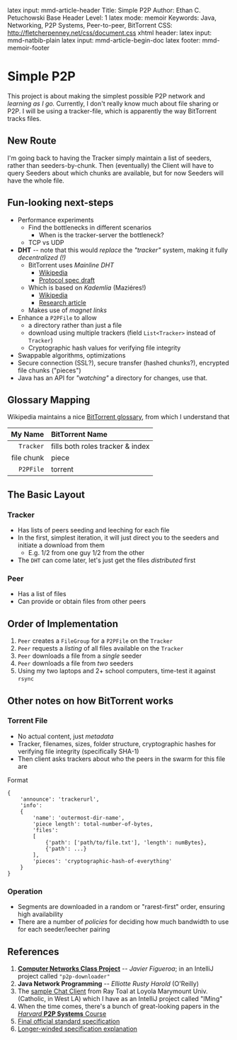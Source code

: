 latex input:		mmd-article-header
Title:				Simple P2P
Author:			Ethan C. Petuchowski
Base Header Level:		1
latex mode:		memoir
Keywords:			Java, Networking, P2P Systems, Peer-to-peer, BitTorrent
CSS:				http://fletcherpenney.net/css/document.css
xhtml header:		<script type="text/javascript" src="http://cdn.mathjax.org/mathjax/latest/MathJax.js?config=TeX-AMS-MML_HTMLorMML"></script>
latex input:		mmd-natbib-plain
latex input:		mmd-article-begin-doc
latex footer:		mmd-memoir-footer

# Simple P2P

This project is about making the simplest possible P2P network and *learning
as I go.*  Currently, I don't really know much about file sharing or P2P.  I
will be using a tracker-file, which is apparently the way BitTorrent tracks
files.

## New Route

I'm going back to having the Tracker simply maintain a list of seeders, rather
than seeders-by-chunk.  Then (eventually) the Client will have to query
Seeders about which chunks are available, but for now Seeders will have the
whole file.

## Fun-looking next-steps

* Performance experiments
    * Find the bottlenecks in different scenarios
        * When is the tracker-server the bottleneck?
    * TCP vs UDP
* **DHT** -- note that this would *replace* the *"tracker"* system, making it
  fully *decentralized (!)*
    * BitTorrent uses *Mainline DHT*
        * [Wikipedia](http://en.wikipedia.org/wiki/Mainline_DHT)
        * [Protocol spec draft](http://bittorrent.org/beps/bep_0005.html)
    * Which is based on *Kademlia* (Maziéres!)
        * [Wikipedia](http://en.wikipedia.org/wiki/Kademlia)
        * [Research article](http://www.cs.rice.edu/Conferences/IPTPS02/109.pdf)
    * Makes use of *magnet links*
* Enhance a `P2PFile` to allow
    * a directory rather than just a file
    * download using multiple trackers (field `List<Tracker>` instead of
      `Tracker`)
    * Cryptographic hash values for verifying file integrity
* Swappable algorithms, optimizations
* Secure connection (SSL?), secure transfer (hashed chunks?), encrypted file
  chunks ("pieces")
* Java has an API for *"watching"* a directory for changes, use that.

## Glossary Mapping

Wikipedia maintains a nice [BitTorrent glossary][bt gloss], from which I
understand that

| **My Name**   | **BitTorrent Name**               |
| ------------: | :-------------------------------- |
| `Tracker`     | fills both roles tracker & index  |
| file chunk    | piece                             |
| `P2PFile`     | torrent                           |

## The Basic Layout

### Tracker

* Has lists of peers seeding and leeching for each file
* In the first, simplest iteration, it will just direct you to the seeders and
  initiate a download from them
    * E.g. 1/2 from one guy 1/2 from the other
* The `DHT` can come later, let's just get the files *distributed* first


[bt gloss]: http://en.wikipedia.org/wiki/Glossary_of_BitTorrent_terms

### Peer

* Has a list of files
* Can provide or obtain files from other peers

## Order of Implementation

1. `Peer` creates a `FileGroup` for a `P2PFile` on the `Tracker`
2. `Peer` requests a *listing* of all files available on the `Tracker`
3. `Peer` downloads a file from a *single* seeder
4. `Peer` downloads a file from *two* seeders
5. Using my two laptops and 2+ school computers, time-test it against `rsync`

## Other notes on how BitTorrent works

### Torrent File

* No actual content, just *metadata*
* Tracker, filenames, sizes, folder structure, cryptographic hashes for
  verifying file integrity (specifically SHA-1)
* Then client asks trackers about who the peers in the swarm for this file are

Format

    {
        'announce': 'trackerurl',
        'info':
        {
            'name': 'outermost-dir-name',
            'piece length': total-number-of-bytes,
            'files':
            [
                {'path': ['path/to/file.txt'], 'length': numBytes},
                {'path': ...}
            ],
            'pieces': 'cryptographic-hash-of-everything'
        }
    }

### Operation

* Segments are downloaded in a random or "rarest-first" order, ensuring high
  availability
* There are a number of *policies* for deciding how much bandwidth to use for
  each seeder/leecher pairing

## References

1. **[Computer Networks Class Project][figueroa's project]**
   -- *Javier Figueroa*; in an IntelliJ project called `"p2p-downloader"`
2. **Java Network Programming** -- *Elliotte Rusty Harold* (O'Reilly)
3. The [sample Chat Client][toal's tut] from Ray Toal at Loyola Marymount
   Univ. (Catholic, in West LA) which I have as an IntelliJ project called
   "IMing"
4. When the time comes, there's a bunch of great-looking papers in the
   [*Harvard* **P2P Systems** Course][harvard p2p]
5. [Final official standard specification][spec]
6. [Longer-winded specification explanation][spec wiki]

[spec wiki]: https://wiki.theory.org/BitTorrentSpecification
[spec]:http://bittorrent.org/beps/bep_0003.html
[figueroa's project]: https://github.com/ethanp/p2p-downloader
[toal's tut]: http://cs.lmu.edu/~ray/notes/javanetexamples/#chat
[harvard p2p]: http://www.eecs.harvard.edu/~mema/courses/cs264/cs264.html

